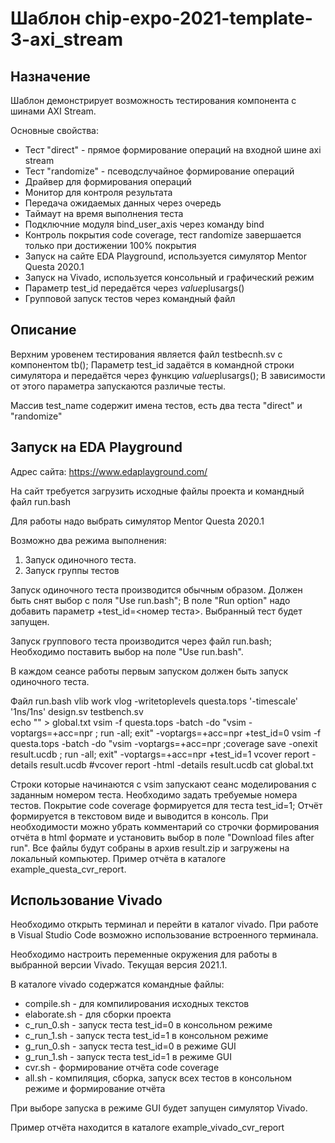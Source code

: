 # Шаблон chip-expo-2021-template-3-axi_stream

## Назначение

Шаблон демонстрирует возможность тестирования компонента с шинами AXI Stream.

Основные свойства:

* Тест "direct" - прямое формирование операций на входной шине axi stream 
* Тест "randomize" - псеводслучайное формирование операций
* Драйвер для формирования операций
* Монитор для контроля результата
* Передача ожидаемых данных через очередь
* Таймаут на время выполнения теста
* Подключние модуля bind_user_axis через команду bind
* Контроль покрытия code coverage, тест randomize завершается только при достижении 100% покрытия
* Запуск на сайте EDA Playground, используется симулятор Mentor Questa 2020.1
* Запуск на Vivado, используется консольный и графический режим
* Параметр test_id передаётся через $value$plusargs()
* Групповой запуск тестов через командный файл


## Описание

Верхним уровенем тестирования является файл testbecnh.sv с компонентом tb(); Параметр test_id задаётся в командной строки симулятора и передаётся через функцию $value$plusargs(); В зависимости от этого параметра запускаются различые тесты.

Массив test_name содержит имена тестов, есть два теста "direct" и "randomize"

## Запуск на EDA Playground

Адрес сайта: https://www.edaplayground.com/

На сайт требуется загрузить исходные файлы проекта и командный файл run.bash

Для работы надо выбрать симулятор Mentor Questa 2020.1

Возможно два режима выполнения:
1. Запуск одиночного теста.
2. Запуск группы тестов

Запуск одиночного теста производится обычным образом. Должен быть снят выбор с поля "Use run.bash"; В поле  "Run option" надо добавить параметр +test_id=<номер теста>. Выбранный тест будет запущен.

Запуск группового теста производится через файл run.bash; Необходимо поставить выбор на поле "Use run.bash". 

В каждом сеансе работы первым запуском должен быть запуск одиночного теста.

Файл run.bash
    vlib work 
    vlog -writetoplevels questa.tops '-timescale' '1ns/1ns' design.sv testbench.sv  
    echo "" > global.txt
    vsim -f questa.tops  -batch -do "vsim -voptargs=+acc=npr ; run -all; exit" -voptargs=+acc=npr +test_id=0
    vsim -f questa.tops  -batch -do "vsim -voptargs=+acc=npr ;coverage save -onexit result.ucdb ; run -all; exit" -voptargs=+acc=npr +test_id=1
    vcover report -details result.ucdb
    #vcover report -html -details result.ucdb
    cat global.txt

Строки которые начинаются с vsim запускают сеанс моделирования с заданным номером теста. Необходимо задать требуемые номера тестов. Покрытие code coverage формируется для теста test_id=1; Отчёт формируется в текстовом виде и выводится в консоль. При необходимости можно убрать комментарий со строчки формирования отчёта в html формате и установить выбор в поле "Download files after run". Все файлы будут собраны в архив result.zip и загружены на локальный компьютер. Пример отчёта в каталоге example_questa_cvr_report.

## Использование Vivado

Необходимо открыть терминал и перейти в каталог vivado. При работе в Visual Studio Code возможно использование встроенного терминала.

Необходимо настроить переменные окружения для работы в выбранной версии Vivado. Текущая версия 2021.1.

В каталоге vivado содержатся командные файлы:

* compile.sh - для компилирования исходных текстов
* elaborate.sh - для сборки проекта
* c_run_0.sh - запуск теста test_id=0 в консольном режиме
* c_run_1.sh - запуск теста test_id=1 в консольном режиме
* g_run_0.sh - запуск теста test_id=0 в режиме GUI
* g_run_1.sh - запуск теста test_id=1 в режиме GUI
* cvr.sh - формирование отчёта code coverage
* all.sh - компиляция, сборка, запуск всех тестов в консольном режиме и формирование отчёта 

При выборе запуска в режиме GUI будет запущен симулятор Vivado. 

Пример отчёта находится в каталоге example_vivado_cvr_report
